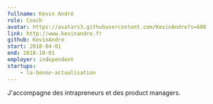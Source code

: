 ```yaml
---
fullname: Kévin André
role: Coach
avatar: https://avatars3.githubusercontent.com/KevinAndre?s=600
link: http://www.kevinandre.fr
github: KevinAndre
start: 2018-04-01
end: 2018-10-01
employer: independent
startups:
    - la-bonne-actualisation
---
```


J'accompagne des intrapreneurs et des product managers.
